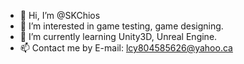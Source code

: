 - 👋 Hi, I’m @SKChios
- 👀 I’m interested in game testing, game designing.
- 🌱 I’m currently learning Unity3D, Unreal Engine.
- 📫 Contact me by E-mail: lcy804585626@yahoo.ca

<!---
SKChios/SKChios is a ✨ special ✨ repository because its `README.md` (this file) appears on your GitHub profile.
You can click the Preview link to take a look at your changes.
--->
